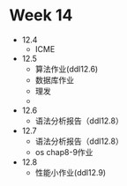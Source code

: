 # Week 14

- 12.4
  - ICME
- 12.5
  - 算法作业(ddl12.6)
  - 数据库作业
  - 理发
  - 
- 12.6
  - 语法分析报告（ddl12.8）
- 12.7
  - 语法分析报告（ddl12.8）
  - os chap8-9作业
- 12.8
  - 性能小作业(ddl12.9)
